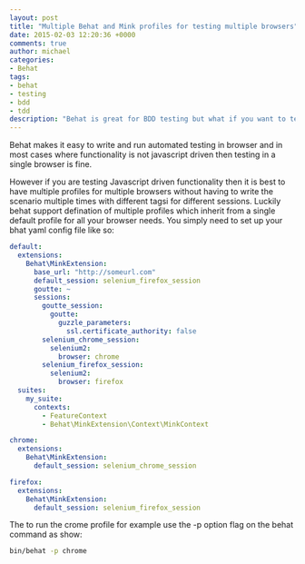 ```yaml
---
layout: post
title: "Multiple Behat and Mink profiles for testing multiple browsers"
date: 2015-02-03 12:20:36 +0000
comments: true
author: michael
categories: 
- Behat
tags: 
- behat
- testing
- bdd
- tdd
description: "Behat is great for BDD testing but what if you want to test javascript driven functionality in multiple browsers."
---
```

Behat makes it easy to write and run automated testing in browser and in most cases where functionality is not javascript driven then testing in a single browser is fine.

However if you are testing Javascript driven functionality then it is best to have multiple profiles for multiple browsers without having to write the scenario multiple times with different tagsi for different sessions. Luckily behat support defination of multiple profiles which inherit from a single default profile for all your browser needs. You simply need to set up your bhat yaml config file like so:
``` yaml
default: 
  extensions: 
    Behat\MinkExtension: 
      base_url: "http://someurl.com"
      default_session: selenium_firefox_session
      goutte: ~
      sessions: 
        goutte_session: 
          goutte: 
            guzzle_parameters: 
              ssl.certificate_authority: false
        selenium_chrome_session: 
          selenium2: 
            browser: chrome
        selenium_firefox_session: 
          selenium2: 
            browser: firefox
  suites: 
    my_suite: 
      contexts: 
        - FeatureContext
        - Behat\MinkExtension\Context\MinkContext

chrome: 
  extensions: 
    Behat\MinkExtension: 
      default_session: selenium_chrome_session

firefox: 
  extensions: 
    Behat\MinkExtension: 
      default_session: selenium_firefox_session
```

The to run the crome profile for example use the -p option flag on the behat command as show:
``` bash
bin/behat -p chrome
```
